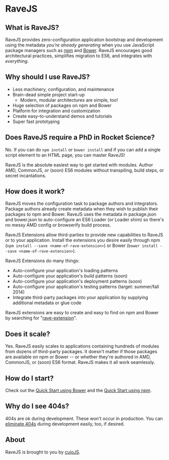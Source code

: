 # RaveJS


## What is RaveJS?

RaveJS provides zero-configuration application bootstrap and development
using the metadata *you're already generating* when you use JavaScript
package managers such as [npm](http://npmjs.org) and [Bower](http://bower.io).
RaveJS encourages good architectural practices, simplifies migration to ES6,
and integrates with *everything*.


## Why should I use RaveJS?

-	Less machinery, configuration, and maintenance
-	Brain-dead simple project start-up
	-	Modern, modular architectures are simple, too!
-	Huge selection of packages on npm and Bower
-	Platform for integration and customization
-	Create easy-to-understand demos and tutorials
-	Super fast prototyping


## Does RaveJS require a PhD in Rocket Science?

No.  If you can do `npm install` or `bower install` and if you can add
a single script element to an HTML page, you can master RaveJS!

RaveJS is the absolute easiest way to get started with modules.  Author AMD,
CommonJS, or (soon) ES6 modules without transpiling, build steps, or secret
incantations.


## How does it work?

RaveJS moves the configuration task to package authors and integrators.
Package authors already create metadata when they wish to publish their
packages to npm and Bower.  RaveJS uses the metadata in package.json and
bower.json to auto-configure an ES6 Loader (or Loader shim) so there's no
messy AMD config or browserify build process.

RaveJS Extensions allow third-parties to provide new capabilities
to RaveJS or to your application.  Install the extensions you desire easily
through npm (`npm install --save <name-of-rave-extension>`) or Bower
(`bower install --save <name-of-rave-extension>`).

RaveJS Extensions do many things:

- Auto-configure your application's loading patterns
- Auto-configure your application's build patterns (soon)
- Auto-configure your application's deployment patterns (soon)
- Auto-configure your application's testing patterns (target: summer/fall 2014)
- Integrate third-party packages into your application by supplying additional
  metadata or glue code

RaveJS extensions are easy to create and easy to find on npm and
Bower by searching for "[rave-extension](https://www.npmjs.org/search?q=rave-extension)".


## Does it scale?

Yes. RaveJS easily scales to applications containing hundreds of modules
from dozens of third-party packages.  It doesn't matter if those packages
are available on npm or Bower -- or whether they're authored in AMD, CommonJS,
or (soon) ES6 format.  RaveJS makes it all work seamlessly.


## How do I start?

Check out the [Quick Start using Bower](./docs/quick-start-bower.md)
and the [Quick Start using npm](./docs/quick-start-npm.md).


## Why do I see 404s?

404s are ok during development.  These won't occur in production. You can
[eliminate 404s](./docs/404s.md) during development easily, too, if desired.


## About

RaveJS is brought to you by [cujoJS](http://cujojs.com).
